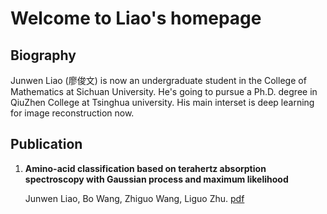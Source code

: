 # Welcome to Liao's homepage
## Biography

Junwen Liao (廖俊文) is now an undergraduate student in the College of Mathematics at Sichuan University. He's going to pursue a Ph.D. degree in QiuZhen College at Tsinghua university. His main interset is deep learning for image reconstruction now.

## Publication
1. **Amino-acid classification based on terahertz absorption spectroscopy with Gaussian process and maximum likelihood**
   
   Junwen Liao, Bo Wang, Zhiguo Wang, Liguo Zhu. [pdf](https://www.sciencedirect.com/science/article/abs/pii/S092540052300521X)

